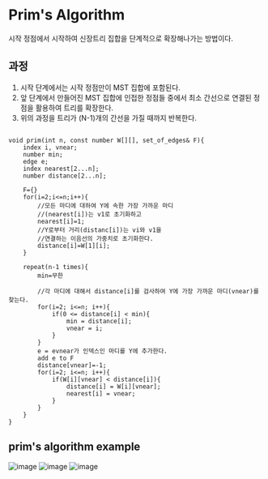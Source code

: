 # Prim's Algorithm
시작 정점에서 시작하여 신장트리 집합을 단계적으로 확장해나가는 방법이다.

## 과정
1. 시작 단계에서는 시작 정점만이 MST 집합에 포함된다.
2. 앞 단계에서 만들어진 MST 집합에 인접한 정점들 중에서 최소 간선으로 연결된 정점을 활용하여 트리를 확장한다.
3. 위의 과정을 트리가 (N-1)개의 간선을 가질 때까지 반복한다.

<pre><code>
void prim(int n, const number W[][], set_of_edges& F){
    index i, vnear;
    number min;
    edge e;
    index nearest[2...n];
    number distance[2...n];

    F={}
    for(i=2;i<=n;i++){
        //모든 마디에 대하여 Y에 속한 가장 가까운 마디
        //(nearest[i])는 v1로 초기화하고
        nearest[i]=1;
        //Y로부터 거리(distanc[i])는 vi와 v1을
        //연결하는 이음선의 가중치로 초기화한다.
        distance[i]=W[1][i];
    }

    repeat(n-1 times){
        min=무한
        
        //각 마디에 대해서 distance[i]를 검사하여 Y에 가장 가까운 마디(vnear)를 찾는다.
        for(i=2; i<=n; i++){
            if(0 <= distance[i] < min){
                min = distance[i];
                vnear = i;
            }
        }
        e = evnear가 인덱스인 마디를 Y에 추가한다.
        add e to F
        distance[vnear]=-1;
        for(i=2; i<=n; i++){
            if(W[i][vnear] < distance[i]){
                distance[i] = W[i][vnear];
                nearest[i] = vnear;
            }
        }
    }
}
</code></pre>

## prim's algorithm example
![image](https://user-images.githubusercontent.com/74875490/167955799-a1e88d4b-ec8a-4382-b7f2-15bc131c0947.png)
![image](https://user-images.githubusercontent.com/74875490/167955725-8d39c6d6-9cd3-4cff-af68-f359a3b7fe7a.png)
![image](https://user-images.githubusercontent.com/74875490/167956367-c61ebe1e-419e-4365-a193-e28c35d6e773.png)